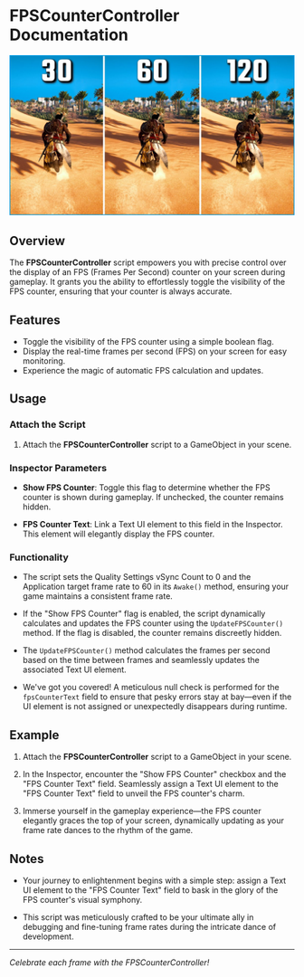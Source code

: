 # FPSCounterController Documentation

![FPSCounterController](images/fps.jpg)

## Overview

The **FPSCounterController** script empowers you with precise control over the display of an FPS (Frames Per Second) counter on your screen during gameplay. It grants you the ability to effortlessly toggle the visibility of the FPS counter, ensuring that your counter is always accurate.

## Features

- Toggle the visibility of the FPS counter using a simple boolean flag.
- Display the real-time frames per second (FPS) on your screen for easy monitoring.
- Experience the magic of automatic FPS calculation and updates.

## Usage

### Attach the Script

1. Attach the **FPSCounterController** script to a GameObject in your scene.

### Inspector Parameters

- **Show FPS Counter**: Toggle this flag to determine whether the FPS counter is shown during gameplay. If unchecked, the counter remains hidden.

- **FPS Counter Text**: Link a Text UI element to this field in the Inspector. This element will elegantly display the FPS counter.

### Functionality

- The script sets the Quality Settings vSync Count to 0 and the Application target frame rate to 60 in its `Awake()` method, ensuring your game maintains a consistent frame rate.

- If the "Show FPS Counter" flag is enabled, the script dynamically calculates and updates the FPS counter using the `UpdateFPSCounter()` method. If the flag is disabled, the counter remains discreetly hidden.

- The `UpdateFPSCounter()` method calculates the frames per second based on the time between frames and seamlessly updates the associated Text UI element.

- We've got you covered! A meticulous null check is performed for the `fpsCounterText` field to ensure that pesky errors stay at bay—even if the UI element is not assigned or unexpectedly disappears during runtime.

## Example

1. Attach the **FPSCounterController** script to a GameObject in your scene.

2. In the Inspector, encounter the "Show FPS Counter" checkbox and the "FPS Counter Text" field. Seamlessly assign a Text UI element to the "FPS Counter Text" field to unveil the FPS counter's charm.

3. Immerse yourself in the gameplay experience—the FPS counter elegantly graces the top of your screen, dynamically updating as your frame rate dances to the rhythm of the game.

## Notes

- Your journey to enlightenment begins with a simple step: assign a Text UI element to the "FPS Counter Text" field to bask in the glory of the FPS counter's visual symphony.

- This script was meticulously crafted to be your ultimate ally in debugging and fine-tuning frame rates during the intricate dance of development.

---

*Celebrate each frame with the FPSCounterController!*
